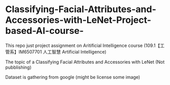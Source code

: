 # Classifying-Facial-Attributes-and-Accessories-with-LeNet-Project-based-AI-course-

This repo just project assignment on Aritificial Intelligence course (109.1【工管系】IM6507701 人工智慧 Artificial Intelligence)

The topic of a Classifying Facial Attributes and Accessories with LeNet (Not pubblishing)

Dataset is gathering from google (might be license some image)
